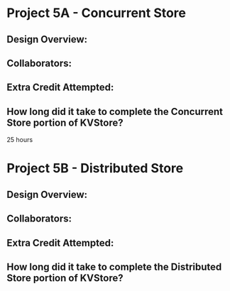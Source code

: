 Project 5A - Concurrent Store
====================

<!-- TODO: Fill this out. -->

## Design Overview:

## Collaborators:

## Extra Credit Attempted:

## How long did it take to complete the Concurrent Store portion of KVStore?
25 hours
<!-- Enter an approximate number of hours that you spent actively working on the project. -->


Project 5B - Distributed Store
====================

<!-- TODO: Fill this out. -->

## Design Overview:

## Collaborators:

## Extra Credit Attempted:

## How long did it take to complete the Distributed Store portion of KVStore?

<!-- Enter an approximate number of hours that you spent actively working on the project. -->
